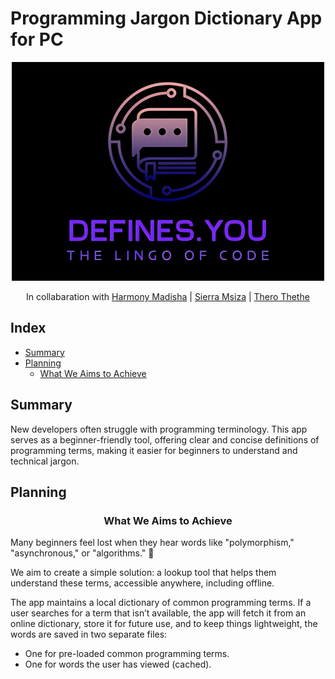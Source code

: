# Programming Jargon Dictionary App for PC

<div align="center">

![App Logo](design/logo_small.png "defines.you - the longo of code")

In collabaration with [Harmony Madisha](https://github.com/HarmonyWM) | [Sierra Msiza](https://github.com/sierra445) | [Thero Thethe](https://github.com/thero-sgit)
</div>

## Index

- [Summary](#summary)
- [Planning](#planning)
	+ [What We Aims to Achieve](what-we-aims-to-achieve)

## Summary

New developers often struggle with programming terminology. This app serves as a beginner-friendly tool, offering clear and concise definitions of programming terms, making it easier for beginners to understand and technical jargon.

## Planning


### <div align="center"> What We Aims to Achieve </div>


Many beginners feel lost when they hear words like "polymorphism," "asynchronous," or "algorithms." 😬

We aim to create a simple solution: a lookup tool that helps them understand these terms, accessible anywhere, including offline.

The app maintains a local dictionary of common programming terms. If a user searches for a term that isn’t available, the app will fetch it from an online dictionary, store it for future use, and to keep things lightweight, the words are saved in two separate files:

- One for pre-loaded common programming terms.
- One for words the user has viewed (cached).